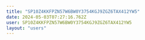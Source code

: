 ```yaml
---
title: "SP10Z4KKFPZN57W6BW0Y3754KGJ9ZGZ6TAX412YW5"
date: 2024-05-03T07:27:16.762Z
user: SP10Z4KKFPZN57W6BW0Y3754KGJ9ZGZ6TAX412YW5
layout: "users"
---
```

    
